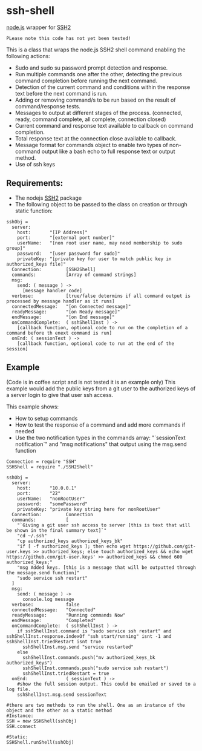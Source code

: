 ssh-shell
======================

[node.js](http://nodejs.org/) wrapper for [SSH2](https://github.com/mscdex/ssh2) 

`PLease note this code has not yet been tested!`

This is a class that wraps the node.js SSH2 shell command enabling the following actions:

* Sudo and sudo su password prompt detection and response.
* Run multiple commands one after the other, detecting the previous command completion before running the next command.
* Detection of the current command and conditions within the response text before the next command is run.
* Adding or removing command/s to be run based on the result of command/response tests.
* Messages to output at different stages of the process. (connected, ready, command complete, all complete, connection closed)
* Current command and response text available to callback on command completion.
* Total response text at the connection close available to callback.
* Message format for commands object to enable two types of non-command output like a bash echo to full response text or output method.
* Use of ssh keys

Requirements:
------------
* The nodejs [SSH2](https://github.com/mscdex/ssh2) package
* The following object to be passed to the class on creation or through static function:
```
sshObj =
  server:         
    host:       "[IP Address]"
    port:       "[external port number]"
    userName:   "[non root user name, may need membership to sudo group]"
    password:   "[user password for sudo]"
    privateKey: "[private key for user to match public key in authorized_keys file]"
  Connection:         [SSH2Shell]
  commands:           [Array of command strings]
  msg: 
    send: ( message ) ->
      [message handler code]
  verbose:            [true/false determins if all command output is processed by message handler as it runs]
  connectedMessage:   "[on Connected message]"
  readyMessage:       "[on Ready message]"
  endMessage:         "[on End message]"
  onCommandComplete:  ( sshShellInst ) ->
    [callback function, optional code to run on the completion of a command before th enext command is run]
  onEnd: ( sessionText ) ->
    [callback function, optional code to run at the end of the session]
```    

Example
-------
(Code is in coffee script and is not tested it is an example only) 
This example would add the public keys from a git user to the authorized keys of a server login to give that user ssh access. 

This example shows:
* How to setup commands
* How to test the response of a command and add more commands if needed
* Use the two notification types in the commands array: "\`sessionText notification\`" and "msg notifications" that output using the msg.send function

```
Connection = require "SSH"
SSHShell = require "./SSH2Shell"

sshObj =
  server:         
    host:       "10.0.0.1"
    port:       "22"
    userName:   "nonRootUser"
    password:   "somePassword"
    privateKey: "private key string here for nonRootUser"
  Connection:         Connection
  commands:           [
    "`Giving a git user ssh access to server [this is text that will be shown in the final summary text]`"
    "cd ~/.ssh"
    "cp authorized_keys authorized_keys_bk"
    "if [ -f authorized_keys ]; then echo wget https://github.com/git-user.keys >> authorized_keys; else touch authorized_keys && echo wget https://github.com/git-user.keys' >> authorized_keys && chmod 600 authorized_keys;"
    "msg Added keys. [this is a message that will be outputted through the message.send function]"
    "sudo service ssh restart"
  ]
  msg: 
    send: ( message ) ->
      console.log message
  verbose:            false
  connectedMessage:   "Connected"
  readyMessage:       "Running commands Now"
  endMessage:         "Completed"
  onCommandComplete:  ( sshShellInst ) ->
    if sshShellInst.command is "sudo service ssh restart" and sshShellInst.response.indexOf "ssh start/running" isnt -1 and sshShellInst.triedRestart isnt true
      sshShellInst.msg.send "service restarted"
    else
      sshShellInst.commands.push("mv authorized_keys_bk authorized_keys")
      sshShellInst.commands.push("sudo service ssh restart")
      sshShellInst.triedRestart = true
  onEnd:              ( sessionText ) ->
    #show the full session output. This could be emailed or saved to a log file.
    sshShellInst.msg.send sessionText
  
#there are two methods to run the shell. One as an instance of the object and the other as a static method
#Instance:
SSH = new SSHShell(sshObj)
SSH.connect

#Static:
SSHShell.runShell(sshObj)

```
